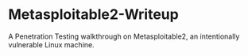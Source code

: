# Metasploitable2-Writeup
A Penetration Testing walkthrough on Metasploitable2, an intentionally vulnerable Linux machine.
